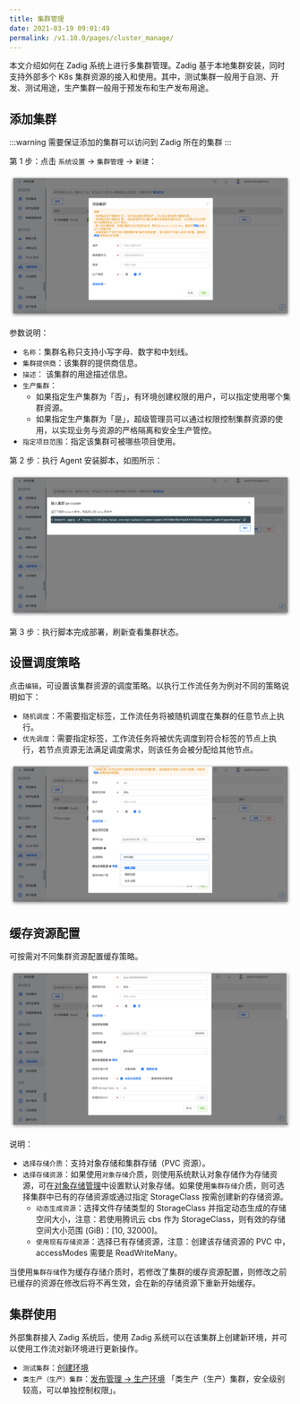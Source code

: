 ```yaml
---
title: 集群管理
date: 2021-03-19 09:01:49
permalink: /v1.10.0/pages/cluster_manage/
---
```


本文介绍如何在 Zadig 系统上进行多集群管理。Zadig 基于本地集群安装，同时支持外部多个 K8s 集群资源的接入和使用。其中，测试集群一般用于自测、开发、测试用途，生产集群一般用于预发布和生产发布用途。

## 添加集群

:::warning
需要保证添加的集群可以访问到 Zadig 所在的集群
:::

第 1 步：点击 `系统设置` -> `集群管理` -> `新建`：

![cluster](./_images/cluster_add.png)

参数说明：

- `名称`：集群名称只支持小写字母、数字和中划线。
- `集群提供商`：该集群的提供商信息。
- `描述`： 该集群的用途描述信息。
- `生产集群`：
  - 如果指定生产集群为「否」，有环境创建权限的用户，可以指定使用哪个集群资源。
  - 如果指定生产集群为「是」，超级管理员可以通过权限控制集群资源的使用，以实现业务与资源的严格隔离和安全生产管控。
- `指定项目范围`：指定该集群可被哪些项目使用。

第 2 步：执行 Agent 安装脚本，如图所示：

![cluster_add_kubectl](./_images/cluster_add_kubectl.png)

第 3 步：执行脚本完成部署，刷新查看集群状态。

## 设置调度策略
点击`编辑`，可设置该集群资源的调度策略。以执行工作流任务为例对不同的策略说明如下：

- `随机调度`：不需要指定标签，工作流任务将被随机调度在集群的任意节点上执行。
- `优先调度`：需要指定标签，工作流任务将被优先调度到符合标签的节点上执行，若节点资源无法满足调度需求，则该任务会被分配给其他节点。

![修改集群调度策略](./_images/cluster_update.png)

## 缓存资源配置

可按需对不同集群资源配置缓存策略。

![修改集群缓存资源配置](./_images/cluster_update_1.png)

说明：
- `选择存储介质`：支持对象存储和集群存储（PVC 资源）。
- `选择存储资源`：如果使用`对象存储`介质，则使用系统默认对象存储作为存储资源，可在[对象存储管理](/v1.10.0/settings/object-storage/)中设置默认对象存储。如果使用`集群存储`介质，则可选择集群中已有的存储资源或通过指定 StorageClass 按需创建新的存储资源。
  - `动态生成资源`：选择文件存储类型的 StorageClass 并指定动态生成的存储空间大小，注意：若使用腾讯云 cbs 作为 StorageClass，则有效的存储空间大小范围 (GiB)：[10, 32000]。
  - `使用现有存储资源`：选择已有存储资源，注意：创建该存储资源的 PVC 中，accessModes 需要是 ReadWriteMany。

当使用`集群存储`作为缓存存储介质时，若修改了集群的缓存资源配置，则修改之前已缓存的资源在修改后将不再生效，会在新的存储资源下重新开始缓存。

## 集群使用

外部集群接入 Zadig 系统后，使用 Zadig 系统可以在该集群上创建新环境，并可以使用工作流对新环境进行更新操作。

- `测试集群`：[创建环境](/v1.10.0/project/env/)
- `类生产（生产）集群`：[发布管理 -> 生产环境](/v1.10.0/project/env/) 「类生产（生产）集群，安全级别较高，可以单独控制权限」。
